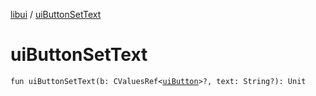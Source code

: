 [libui](index.md) / [uiButtonSetText](./ui-button-set-text.md)

# uiButtonSetText

`fun uiButtonSetText(b: CValuesRef<`[`uiButton`](ui-button.md)`>?, text: String?): Unit`